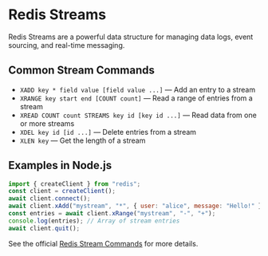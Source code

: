 # Redis Streams

Redis Streams are a powerful data structure for managing data logs, event sourcing, and real-time messaging.

## Common Stream Commands

- `XADD key * field value [field value ...]` — Add an entry to a stream
- `XRANGE key start end [COUNT count]` — Read a range of entries from a stream
- `XREAD COUNT count STREAMS key id [key id ...]` — Read data from one or more streams
- `XDEL key id [id ...]` — Delete entries from a stream
- `XLEN key` — Get the length of a stream

## Examples in Node.js

```js
import { createClient } from "redis";
const client = createClient();
await client.connect();
await client.xAdd("mystream", "*", { user: "alice", message: "Hello!" });
const entries = await client.xRange("mystream", "-", "+");
console.log(entries); // Array of stream entries
await client.quit();
```

See the official [Redis Stream Commands](https://redis.io/commands/?group=stream) for more details.
